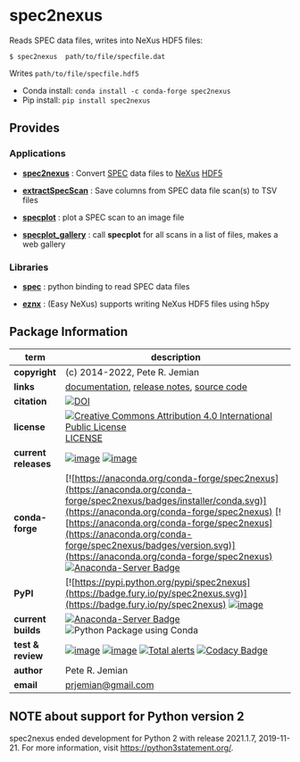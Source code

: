 # spec2nexus

Reads SPEC data files, writes into NeXus HDF5 files:

    $ spec2nexus  path/to/file/specfile.dat

Writes `path/to/file/specfile.hdf5`

- Conda install:  `conda install -c conda-forge spec2nexus`
- Pip install:  `pip install spec2nexus`

## Provides

### Applications

- [**spec2nexus**](https://prjemian.github.io/spec2nexus/spec2nexus.html) :
  Convert [SPEC](https://certif.com) data
  files to [NeXus](https://nexusformat.org) [HDF5](https://hdfgroup.org)

- [**extractSpecScan**](https://prjemian.github.io/spec2nexus/extractSpecScan.html) :
  Save columns from SPEC data file scan(s) to TSV files

- [**specplot**](https://prjemian.github.io/spec2nexus/specplot.html) :
  plot a SPEC scan to an image file

- [**specplot\_gallery**](https://prjemian.github.io/spec2nexus/specplot_gallery.html) :
  call **specplot** for all scans in a list of files, makes a web gallery

### Libraries

- [**spec**](https://prjemian.github.io/spec2nexus/spec.html) :
  python binding to read SPEC data files

- [**eznx**](https://prjemian.github.io/spec2nexus/eznx.html) :
  (Easy NeXus) supports writing NeXus HDF5 files using h5py

## Package Information

term | description
--- | ---
**copyright** | (c) 2014-2022, Pete R. Jemian
**links** | [documentation](https://prjemian.github.io/spec2nexus),  [release notes](https://github.com/prjemian/spec2nexus/wiki/Release-Notes),  [source code](https://github.com/prjemian/spec2nexus)
**citation** | [![DOI](https://zenodo.org/badge/DOI/10.5281/zenodo.6264513.svg)](https://doi.org/10.5281/zenodo.6264513)
**license** | [![Creative Commons Attribution 4.0 International Public License](https://anaconda.org/conda-forge/spec2nexus/badges/license.svg)](https://prjemian.github.io/spec2nexus/license.html)  [LICENSE](https://prjemian.github.io/spec2nexus/license.html)
**current releases** | [![image](https://img.shields.io/github/tag/prjemian/spec2nexus.svg)](https://github.com/prjemian/spec2nexus/tags)    [![image](https://img.shields.io/github/release/prjemian/spec2nexus.svg)](https://github.com/prjemian/spec2nexus/releases)
**conda-forge** | [![https://anaconda.org/conda-forge/spec2nexus](https://anaconda.org/conda-forge/spec2nexus/badges/installer/conda.svg)](https://anaconda.org/conda-forge/spec2nexus)    [![https://anaconda.org/conda-forge/spec2nexus](https://anaconda.org/conda-forge/spec2nexus/badges/version.svg)](https://anaconda.org/conda-forge/spec2nexus)   [![Anaconda-Server Badge](https://anaconda.org/conda-forge/spec2nexus/badges/latest_release_date.svg)](https://anaconda.org/conda-forge/spec2nexus)
**PyPI** | [![https://pypi.python.org/pypi/spec2nexus](https://badge.fury.io/py/spec2nexus.svg)](https://badge.fury.io/py/spec2nexus)    [![image](https://img.shields.io/pypi/v/spec2nexus.svg)](https://pypi.python.org/pypi/spec2nexus/)
**current builds** | [![Anaconda-Server Badge](https://anaconda.org/conda-forge/spec2nexus/badges/platforms.svg)](https://anaconda.org/conda-forge/spec2nexus)   ![Python Package using Conda](https://github.com/prjemian/spec2nexus/workflows/Python%20Package%20using%20Conda/badge.svg)
**test & review** | [![image](https://img.shields.io/pypi/pyversions/spec2nexus.svg)](https://pypi.python.org/pypi/spec2nexus)   [![image](https://coveralls.io/repos/github/prjemian/spec2nexus/badge.svg?branch=main)](https://coveralls.io/github/prjemian/spec2nexus?branch=main)    [![Total alerts](https://img.shields.io/lgtm/alerts/g/prjemian/spec2nexus.svg?logo=lgtm&logoWidth=18)](https://lgtm.com/projects/g/prjemian/spec2nexus/alerts/)   [![Codacy Badge](https://app.codacy.com/project/badge/Grade/58888d7def9e4cedb167b94c8fe53a26)](https://www.codacy.com/gh/prjemian/spec2nexus/dashboard?utm_source=github.com&amp;utm_medium=referral&amp;utm_content=prjemian/spec2nexus&amp;utm_campaign=Badge_Grade)
**author** | Pete R. Jemian
**email** | prjemian@gmail.com

## NOTE about support for Python version 2

spec2nexus ended development for Python 2 with release 2021.1.7, 2019-11-21.
For more information, visit https://python3statement.org/.
